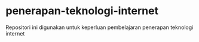 # penerapan-teknologi-internet
Repositori ini digunakan untuk keperluan pembelajaran penerapan teknologi internet
